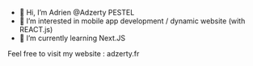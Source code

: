 - 👋 Hi, I’m Adrien @Adzerty PESTEL
- 👀 I’m interested in mobile app development / dynamic website (with REACT.js)
- 🌱 I’m currently learning Next.JS

Feel free to visit my website : adzerty.fr

<!---
Adzerty/Adzerty is a ✨ special ✨ repository because its `README.md` (this file) appears on your GitHub profile.
You can click the Preview link to take a look at your changes.
--->
